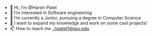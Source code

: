 - 👋 Hi, I’m @Harsh-Patel 
- 👀 I’m interested in Software engineering
- 🌱 I’m currently a Junior, pursuing a degree in Computer Science
- 💞️ I want to expand my knowledge and work on some cool projects!
- 📫 How to reach me ..hpatel1@iwu.edu

<!---
Harsh-Patel1/Harsh-Patel1 is a ✨ special ✨ repository because its `README.md` (this file) appears on your GitHub profile.
You can click the Preview link to take a look at your changes.
--->
